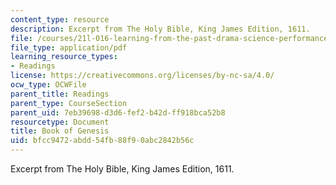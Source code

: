 ```yaml
---
content_type: resource
description: Excerpt from The Holy Bible, King James Edition, 1611.
file: /courses/21l-016-learning-from-the-past-drama-science-performance-spring-2009/bfcc9472abdd54fb88f90abc2842b56c_MIT21L_016s09_read01_genesis.pdf
file_type: application/pdf
learning_resource_types:
- Readings
license: https://creativecommons.org/licenses/by-nc-sa/4.0/
ocw_type: OCWFile
parent_title: Readings
parent_type: CourseSection
parent_uid: 7eb39698-d3d6-fef2-b42d-ff918bca52b8
resourcetype: Document
title: Book of Genesis
uid: bfcc9472-abdd-54fb-88f9-0abc2842b56c
---
```

Excerpt from The Holy Bible, King James Edition, 1611.